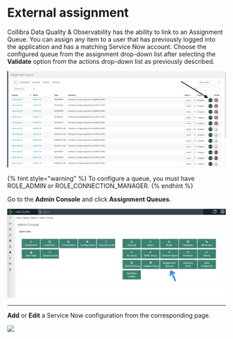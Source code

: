 # External assignment

Collibra Data Quality & Observability has the ability to link to an Assignment Queue. You can assign any item to a user that has previously logged into the application and has a matching Service Now account. Choose the configured queue from the assignment drop-down list after selecting the **Validate** option from the actions drop-down list as previously described.

![](<../../.gitbook/assets/Screen Shot 2020-07-07 at 5.12.22 AM.png>)

{% hint style="warning" %}
To configure a queue, you must have ROLE\_ADMIN or ROLE\_CONNECTION\_MANAGER.
{% endhint %}

Go to the **Admin Console** and click **Assignment Queues**.

![](<../../.gitbook/assets/image (81).png>)

***

**Add** or **Edit** a Service Now configuration from the corresponding page.

![](../../.gitbook/assets/servicenow\_save.gif)
